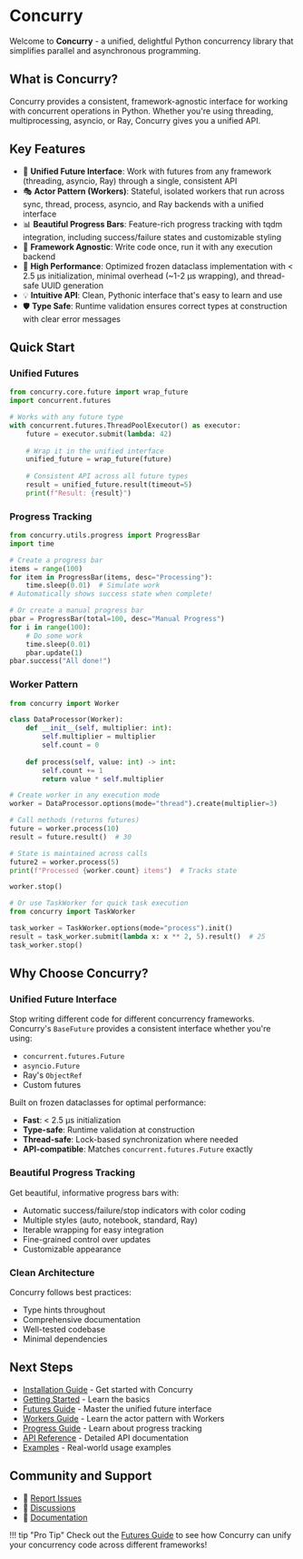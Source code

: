 # Concurry

Welcome to **Concurry** - a unified, delightful Python concurrency library that simplifies parallel and asynchronous programming.

## What is Concurry?

Concurry provides a consistent, framework-agnostic interface for working with concurrent operations in Python. Whether you're using threading, multiprocessing, asyncio, or Ray, Concurry gives you a unified API.

## Key Features

- 🔄 **Unified Future Interface**: Work with futures from any framework (threading, asyncio, Ray) through a single, consistent API
- 🎭 **Actor Pattern (Workers)**: Stateful, isolated workers that run across sync, thread, process, asyncio, and Ray backends with a unified interface
- 📊 **Beautiful Progress Bars**: Feature-rich progress tracking with tqdm integration, including success/failure states and customizable styling
- 🎯 **Framework Agnostic**: Write code once, run it with any execution backend
- 🚀 **High Performance**: Optimized frozen dataclass implementation with < 2.5 µs initialization, minimal overhead (~1-2 µs wrapping), and thread-safe UUID generation
- 💡 **Intuitive API**: Clean, Pythonic interface that's easy to learn and use
- 🛡️ **Type Safe**: Runtime validation ensures correct types at construction with clear error messages

## Quick Start

### Unified Futures

```python
from concurry.core.future import wrap_future
import concurrent.futures

# Works with any future type
with concurrent.futures.ThreadPoolExecutor() as executor:
    future = executor.submit(lambda: 42)
    
    # Wrap it in the unified interface
    unified_future = wrap_future(future)
    
    # Consistent API across all future types
    result = unified_future.result(timeout=5)
    print(f"Result: {result}")
```

### Progress Tracking

```python
from concurry.utils.progress import ProgressBar
import time

# Create a progress bar
items = range(100)
for item in ProgressBar(items, desc="Processing"):
    time.sleep(0.01)  # Simulate work
# Automatically shows success state when complete!

# Or create a manual progress bar
pbar = ProgressBar(total=100, desc="Manual Progress")
for i in range(100):
    # Do some work
    time.sleep(0.01)
    pbar.update(1)
pbar.success("All done!")
```

### Worker Pattern

```python
from concurry import Worker

class DataProcessor(Worker):
    def __init__(self, multiplier: int):
        self.multiplier = multiplier
        self.count = 0
    
    def process(self, value: int) -> int:
        self.count += 1
        return value * self.multiplier

# Create worker in any execution mode
worker = DataProcessor.options(mode="thread").create(multiplier=3)

# Call methods (returns futures)
future = worker.process(10)
result = future.result()  # 30

# State is maintained across calls
future2 = worker.process(5)
print(f"Processed {worker.count} items")  # Tracks state

worker.stop()

# Or use TaskWorker for quick task execution
from concurry import TaskWorker

task_worker = TaskWorker.options(mode="process").init()
result = task_worker.submit(lambda x: x ** 2, 5).result()  # 25
task_worker.stop()
```

## Why Choose Concurry?

### Unified Future Interface

Stop writing different code for different concurrency frameworks. Concurry's `BaseFuture` provides a consistent interface whether you're using:

- `concurrent.futures.Future`
- `asyncio.Future`
- Ray's `ObjectRef`
- Custom futures

Built on frozen dataclasses for optimal performance:
- **Fast**: < 2.5 µs initialization
- **Type-safe**: Runtime validation at construction
- **Thread-safe**: Lock-based synchronization where needed
- **API-compatible**: Matches `concurrent.futures.Future` exactly

### Beautiful Progress Tracking

Get beautiful, informative progress bars with:

- Automatic success/failure/stop indicators with color coding
- Multiple styles (auto, notebook, standard, Ray)
- Iterable wrapping for easy integration
- Fine-grained control over updates
- Customizable appearance

### Clean Architecture

Concurry follows best practices:

- Type hints throughout
- Comprehensive documentation
- Well-tested codebase
- Minimal dependencies

## Next Steps

- [Installation Guide](installation.md) - Get started with Concurry
- [Getting Started](user-guide/getting-started.md) - Learn the basics
- [Futures Guide](user-guide/futures.md) - Master the unified future interface
- [Workers Guide](user-guide/workers.md) - Learn the actor pattern with Workers
- [Progress Guide](user-guide/progress.md) - Learn about progress tracking
- [API Reference](api/index.md) - Detailed API documentation
- [Examples](examples.md) - Real-world usage examples

## Community and Support

- 🐛 [Report Issues](https://github.com/adivekar-utexas/concurry/issues)
- 💬 [Discussions](https://github.com/adivekar-utexas/concurry/discussions)
- 📖 [Documentation](https://adivekar-utexas.github.io/concurry/)

!!! tip "Pro Tip"
    Check out the [Futures Guide](user-guide/futures.md) to see how Concurry can unify your concurrency code across different frameworks!

